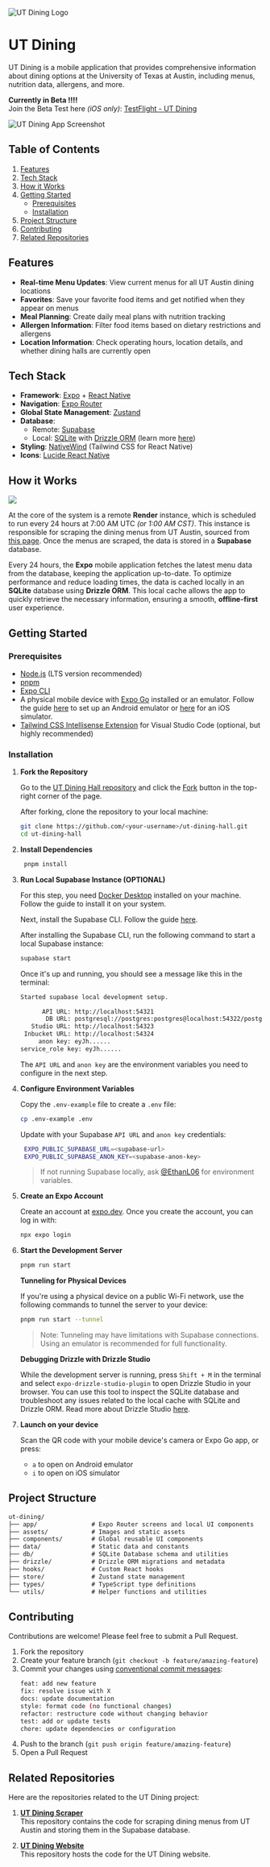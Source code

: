 ![UT Dining Logo](https://github.com/user-attachments/assets/21c5d1d5-e0c2-41d6-b171-79f8364bd050)

# UT Dining

UT Dining is a mobile application that provides comprehensive information about dining options at the University of Texas at Austin, including menus, nutrition data, allergens, and more.

**Currently in Beta ‼️‼️**<br/>
Join the Beta Test here *(iOS only)*: [TestFlight - UT Dining](https://testflight.apple.com/join/y3FUJUqN)



![UT Dining App Screenshot](https://github.com/user-attachments/assets/f095381b-b850-4c99-9748-8b4864226af4)

## Table of Contents

1. [Features](#features)
2. [Tech Stack](#tech-stack)
3. [How it Works](#how-it-works)
4. [Getting Started](#getting-started)
   - [Prerequisites](#prerequisites)
   - [Installation](#installation)
5. [Project Structure](#project-structure)
6. [Contributing](#contributing)
7. [Related Repositories](#related-repositories)

## Features

- **Real-time Menu Updates**: View current menus for all UT Austin dining locations
- **Favorites**: Save your favorite food items and get notified when they appear on menus
- **Meal Planning**: Create daily meal plans with nutrition tracking
- **Allergen Information**: Filter food items based on dietary restrictions and allergens
- **Location Information**: Check operating hours, location details, and whether dining halls are currently open

## Tech Stack

- **Framework**: [Expo](https://expo.dev/) + [React Native](https://reactnative.dev/)
- **Navigation**: [Expo Router](https://docs.expo.dev/router/introduction/)
- **Global State Management**: [Zustand](https://github.com/pmndrs/zustand)
- **Database**:
  - Remote: [Supabase](https://supabase.com/)
  - Local: [SQLite](https://docs.expo.dev/versions/latest/sdk/sqlite/) with [Drizzle ORM](https://orm.drizzle.team/) (learn more [here](https://expo.dev/blog/modern-sqlite-for-react-native-apps))
- **Styling**: [NativeWind](https://www.nativewind.dev/) (Tailwind CSS for React Native)
- **Icons**: [Lucide React Native](https://lucide.dev/guide/packages/lucide-react-native)

## How it Works

<img src="https://github.com/user-attachments/assets/f1264b22-d0ad-44e8-9342-ec53ec94d37b"><br>

At the core of the system is a remote **Render** instance, which is scheduled to run every 24 hours at 7:00 AM UTC _(or 1:00 AM CST)_. This instance is responsible for scraping the dining menus from UT Austin, sourced from [this page](https://hf-foodpro.austin.utexas.edu/foodpro/location.aspx). Once the menus are scraped, the data is stored in a **Supabase** database.

Every 24 hours, the **Expo** mobile application fetches the latest menu data from the database, keeping the application up-to-date. To optimize performance and reduce loading times, the data is cached locally in an **SQLite** database using **Drizzle ORM**. This local cache allows the app to quickly retrieve the necessary information, ensuring a smooth, **offline-first** user experience.

## Getting Started

### Prerequisites

- [Node.js](https://nodejs.org/) (LTS version recommended)
- [pnpm](https://pnpm.io/installation)
- [Expo CLI](https://docs.expo.dev/get-started/installation/)
- A physical mobile device with [Expo Go](https://expo.dev/client) installed or an emulator. Follow the guide [here](https://docs.expo.dev/workflow/android-studio-emulator/) to set up an Android emulator or [here](https://docs.expo.dev/workflow/ios-simulator/) for an iOS simulator.
- [Tailwind CSS Intellisense Extension](https://marketplace.visualstudio.com/items?itemName=bradlc.vscode-tailwindcss) for Visual Studio Code (optional, but highly recommended)

### Installation

1. **Fork the Repository**

   Go to the [UT Dining Hall repository](https://github.com/EthanL06/ut-dining-hall.git) and click the [Fork](https://github.com/EthanL06/ut-dining-hall/fork) button in the top-right corner of the page.

   After forking, clone the repository to your local machine:

   ```sh
   git clone https://github.com/<your-username>/ut-dining-hall.git
   cd ut-dining-hall
   ```

2. **Install Dependencies**

   ```sh
    pnpm install

   ```

3. **Run Local Supabase Instance (OPTIONAL)**

   For this step, you need [Docker Desktop](https://docs.docker.com/desktop/) installed on your machine. Follow the guide to install it on your system.

   Next, install the Supabase CLI. Follow the guide [here](https://supabase.com/docs/guides/local-development/cli/getting-started?queryGroups=platform&platform=macos#installing-the-supabase-cli).

   After installing the Supabase CLI, run the following command to start a local Supabase instance:

   ```sh
   supabase start
   ```

   Once it's up and running, you should see a message like this in the terminal:

   ```sh
   Started supabase local development setup.

         API URL: http://localhost:54321
          DB URL: postgresql://postgres:postgres@localhost:54322/postgres
      Studio URL: http://localhost:54323
    Inbucket URL: http://localhost:54324
        anon key: eyJh......
   service_role key: eyJh......
   ```

   The `API URL` and `anon key` are the environment variables you need to configure in the next step.

4. **Configure Environment Variables**

   Copy the `.env-example` file to create a `.env` file:

   ```sh
   cp .env-example .env
   ```

   Update with your Supabase `API URL` and `anon key` credentials:

   ```sh
    EXPO_PUBLIC_SUPABASE_URL=<supabase-url>
    EXPO_PUBLIC_SUPABASE_ANON_KEY=<supabase-anon-key>
   ```

   > If not running Supabase locally, ask [@EthanL06](https://github.com/EthanL06) for environment variables.

5. **Create an Expo Account**

   Create an account at [expo.dev](https://expo.dev). Once you create the account, you can log in with:

   ```sh
   npx expo login
   ```

6. **Start the Development Server**

   ```sh
   pnpm run start
   ```

   **Tunneling for Physical Devices**

   If you're using a physical device on a public Wi-Fi network, use the following commands to tunnel the server to your device:

   ```sh
   pnpm run start --tunnel
   ```

   > Note: Tunneling may have limitations with Supabase connections. Using an emulator is recommended for full functionality.

   **Debugging Drizzle with Drizzle Studio**
   
   While the development server is running, press `Shift + M` in the terminal and select `expo-drizzle-studio-plugin` to open Drizzle Studio in your browser. You can use this tool to inspect the SQLite database and troubleshoot any issues related to the local cache with SQLite and Drizzle ORM. Read more about Drizzle Studio [here](https://orm.drizzle.team/drizzle-studio/overview).

8. **Launch on your device**

   Scan the QR code with your mobile device's camera or Expo Go app, or press:

   - `a` to open on Android emulator
   - `i` to open on iOS simulator

## Project Structure

```txt
ut-dining/
├── app/               # Expo Router screens and local UI components
├── assets/            # Images and static assets
├── components/        # Global reusable UI components
├── data/              # Static data and constants
├── db/                # SQLite Database schema and utilities
├── drizzle/           # Drizzle ORM migrations and metadata
├── hooks/             # Custom React hooks
├── store/             # Zustand state management
├── types/             # TypeScript type definitions
└── utils/             # Helper functions and utilities
```

## Contributing

Contributions are welcome! Please feel free to submit a Pull Request.

1. Fork the repository
2. Create your feature branch (`git checkout -b feature/amazing-feature`)
3. Commit your changes using [conventional commit messages](https://www.conventionalcommits.org/):
   ```sh
   feat: add new feature
   fix: resolve issue with X
   docs: update documentation
   style: format code (no functional changes)
   refactor: restructure code without changing behavior
   test: add or update tests
   chore: update dependencies or configuration
   ```
4. Push to the branch (`git push origin feature/amazing-feature`)
5. Open a Pull Request

## Related Repositories

Here are the repositories related to the UT Dining project:

1. **[UT Dining Scraper](https://github.com/EthanL06/ut-dining-scraper)**<br>
   This repository contains the code for scraping dining menus from UT Austin and storing them in the Supabase database.

2. **[UT Dining Website](https://github.com/Longhorn-Developers/ut-dining-website)**<br>
   This repository hosts the code for the UT Dining website.
